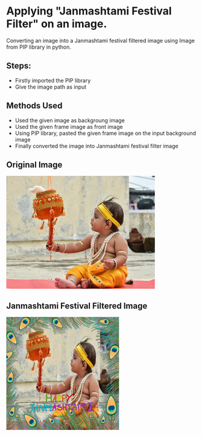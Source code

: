 # Applying "Janmashtami Festival Filter" on an image.

Converting an image into a Janmashtami festival filtered image using Image from PIP library in python.

## Steps:
* Firstly imported the PIP library 
* Give the image path as input

## Methods Used
* Used the given image as backgroung image
* Used the given frame image as front image
* Using PIP library, pasted the given frame image on the input background image 
* Finally converted the image into Janmashtami festival filter image


## Original Image
<img src="Images/Image.jpg" height="300px">

## Janmashtami Festival Filtered Image
<img src="Images/Janmashtami Festival Filtered Image.png" height="300px">

